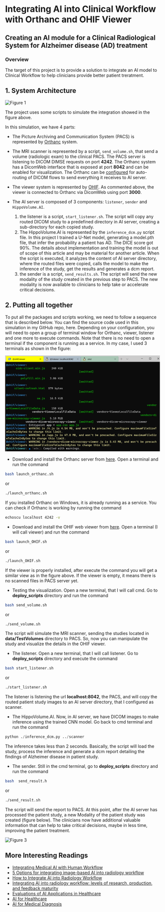 # Integrating AI into Clinical Workflow with Orthanc and OHIF Viewer

## Creating an AI module for a Clinical Radiological System for Alzheimer disease (AD) treatment

### Overview

The target of this project is to provide a solution to integrate an AI model to Clinical Workflow to help clinicians provide better patient treratment.

## 1. System Architecture

![Figure 1](src/images/integration.png)

The project uses some scripts to simulate the integration showed in the figure above.

In this simulation, we have 4 parts:

- The Picture Archiving and Communication System (PACS) is represented by [Orthanc](https://medium.com/r/?url=http%3A%2F%2Forthanc-server.com%2F) system.
- The MRI scanner is represented by a script, `send_volume.sh`, that send a volume (radiologic exam) to the clinical PACS. The PACS server is listening to DICOM DIMSE requests on port **4242**. The Orthanc system has a DicomWeb interface that is exposed at port **8042** and can be enabled for visualization. The Orthanc can be [configured](https://medium.com/r/?url=https%3A%2F%2Fbook.orthanc-server.com%2Fusers%2Flua.html) for auto-routing of DICOM flows to send everything it receives to AI server.
- The viewer system is represented by [OHIF](https://medium.com/r/?url=http%3A%2F%2Fohif.org%2F). As commented above, the viewer is connected to Orthanc via DicomWeb using port **3000**.
- The AI server is composed of 3 components: `listener`, `sender` and `HippoVolume.AI`.

    1. the listener is a script, `start_listener.sh`. The script will copy any routed DICOM study to a predefined directory in AI server, creating a sub-directory for each copied study.
    2. The HippoVolume.AI is represented by the `inference_dcm.py` script file. In this project I trained a U-Net model, generating a model.pth file, that infer the probability a patient has AD. The DICE score got 90%. The details about implementation and training the model is out of scope of this article and may be material for another article. When the script is executed, it analyzes the content of AI server directory, where the routed files were copied, calls the model to make the inference of the study, get the results and generates a dcm report.
    3. the sender is a script, `send_results.sh`. The script will send the new modality of the study created in the previous step to PACS. The new modality is now available to clinicians to help take or accelerate critical decisions.

## 2. Putting all together

To put all the packages and scripts working, we need to follow a sequence that is described below. You can find the source code used in this simulation in my GitHub repo, here.
Depending on your configuration, you will need to open a group of terminal window for Orthanc, viewer, listener and one more to execute commands. Note that there is no need to open a terminal if the component is running as a service. In my case, I used 3 terminals as shown in the figure:

![Figure 2](src/images/viewer_init_with_success.png)

- Download and install the Orthanc server from [here](https://medium.com/r/?url=https%3A%2F%2Fwww.orthanc-server.com%2Fdownload.php). Open a terminal and run the command

```sh
bash launch_orthanc.sh
```

or

```sh
./launch_orthanc.sh
```

If you installed Orthanc on Windows, it is already running as a service. You can check if Orthanc is working by running the command

```sh
echoscu localhost 4242 -v
```

- Download and install the OHIF web viewer from [here](https://medium.com/r/?url=https%3A%2F%2Fdocs.ohif.org%2Fdevelopment%2Fgetting-started.html). Open a terminal (I will call viewer) and run the command

```sh
bash launch_OHIF.sh
```

or

```sh
./launch_OHIF.sh
```

If the viewer is properly installed, after execute the command you will get a similar view as in the figure above. If the viewer is empty, it means there is no scanned files in PACS server yet.

- Testing the visualization. Open a new terminal, that I will call cmd. Go to **deploy_scripts** directory and run the command

```sh
bash send_volume.sh
```

or

```sh
./send_volume.sh
```

The script will simulate the MRI scanner, sending the studies located in **data/TestVolumes** directory to PACS. So, now you can manipulate the study and visualize the details in the OHIF viewer.

- The listener. Open a new terminal, that I will call listener. Go to **deploy_scripts** directory and execute the command

```sh
bash start_listener.sh
```

or

```sh
./start_listener.sh
```

The listener is listening the url **localhost:8042**, the PACS, and will copy the routed patient study images to an AI server directory, that I configured as scanner.

- The HippoVolume.AI. Now, in AI server, we have DICOM images to make inference using the trained CNN model. Go back to cmd terminal and run the command

```python
python ./inference_dcm.py ../scanner
```

The inference takes less than 2 seconds. Basically, the script will load the study, process the inference and generate a dcm report detailing the findings of Alzheimer disease in patient study.

- The sender. Still in the cmd terminal, go to **deploy_scripts** directory and run the command

```sh
bash  send_result.h
```

or

```sh
./send_result.sh
```

The script will send the report to PACS.
At this point, after the AI server has processed the patient study, a new Modality of the patient study was created (figure below). The clinicians now have additional valuable information that can help to take critical decisions, maybe in less time, improving the patient treatment.

![Figure 3](src/images/study_more.png)

## More Interesting Readings

- [Integrating Medical AI with Human Workflow](https://medium.com/datadriveninvestor/integrating-medical-ai-with-human-workflow-994d85e8b63f)
- [5 Options for integrating image-based AI into radiology workflow](https://medium.com/r/?url=https%3A%2F%2Fwww.quantib.com%2Fblog%2F5-options-for-integrating-image-based-ai-into-your-radiology-workflow)
- [How to Integrate AI into Radiology Workflow](https://medium.com/r/?url=https%3A%2F%2Fhealthmanagement.org%2Fc%2Fhospital%2Fissuearticle%2Fhow-to-integrate-ai-into-radiology-workflow)
- [Integrating AI into radiology workflow: levels of research, production, and feedback maturity](https://medium.com/r/?url=https%3A%2F%2Fwww.spiedigitallibrary.org%2Fjournals%2Fjournal-of-medical-imaging%2Fvolume-7%2Fissue-01%2F016502%2FIntegrating-AI-into-radiology-workflow--levels-of-research-production%2F10.1117%2F1.JMI.7.1.016502.full%3FSSO%3D1)
- [Evaluations of AI Applications in Healthcare](https://medium.com/r/?url=https%3A%2F%2Fwww.coursera.org%2Flearn%2Fevaluations-ai-applications-healthcare%2Fhome%2Fwelcome)
- [AI for Healthcare](https://medium.com/r/?url=https%3A%2F%2Fwww.udacity.com%2Fcourse%2Fai-for-healthcare-nanodegree--nd320)
- [AI for Medical Diagnosis](https://medium.com/r/?url=https%3A%2F%2Fwww.coursera.org%2Flearn%2Fai-for-medical-diagnosis)
